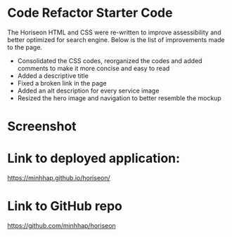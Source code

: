 # Code Refactor Starter Code
The Horiseon HTML and CSS were re-written to improve assessibility and better optimized for search engine. Below is the list of improvements made to the page.

* Consolidated the CSS codes, reorganized the codes and added comments to make it more concise and easy to read
* Added a descriptive title
* Fixed a broken link in the page
* Added an alt description for every service image
* Resized the hero image and navigation to better resemble the mockup


# Screenshot


# Link to deployed application: 
https://minhhap.github.io/horiseon/

# Link to GitHub repo
https://github.com/minhhap/horiseon